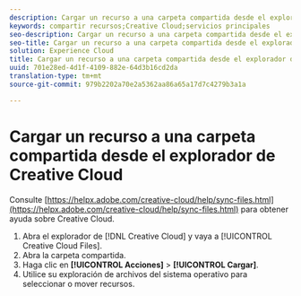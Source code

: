 ```yaml
---
description: Cargar un recurso a una carpeta compartida desde el explorador de Creative Cloud.
keywords: compartir recursos;Creative Cloud;servicios principales
seo-description: Cargar un recurso a una carpeta compartida desde el explorador de Creative Cloud.
seo-title: Cargar un recurso a una carpeta compartida desde el explorador de Creative Cloud
solution: Experience Cloud
title: Cargar un recurso a una carpeta compartida desde el explorador de Creative Cloud
uuid: 701e28ed-4d1f-4109-882e-64d3b16cd2da
translation-type: tm+mt
source-git-commit: 979b2202a70e2a5362aa86a65a17d7c4279b3a1a

---
```



# Cargar un recurso a una carpeta compartida desde el explorador de Creative Cloud

Consulte [https://helpx.adobe.com/creative-cloud/help/sync-files.html](https://helpx.adobe.com/creative-cloud/help/sync-files.html) para obtener ayuda sobre Creative Cloud.

1. Abra el explorador de [!DNL Creative Cloud] y vaya a [!UICONTROL Creative Cloud Files].
1. Abra la carpeta compartida.
1. Haga clic en **[!UICONTROL Acciones]** &gt; **[!UICONTROL Cargar]**.
1. Utilice su exploración de archivos del sistema operativo para seleccionar o mover recursos.
